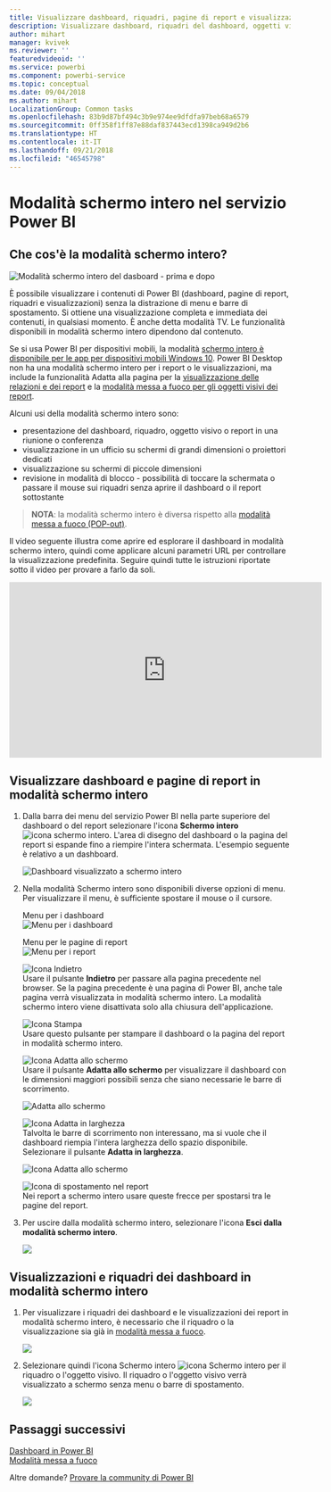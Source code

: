 ```yaml
---
title: Visualizzare dashboard, riquadri, pagine di report e visualizzazioni in modalità schermo intero
description: Visualizzare dashboard, riquadri del dashboard, oggetti visivi dei report e pagine di report in modalità schermo intero, definita anche *modalità TV*.
author: mihart
manager: kvivek
ms.reviewer: ''
featuredvideoid: ''
ms.service: powerbi
ms.component: powerbi-service
ms.topic: conceptual
ms.date: 09/04/2018
ms.author: mihart
LocalizationGroup: Common tasks
ms.openlocfilehash: 83b9d87bf494c3b9e974ee9dfdfa97beb68a6579
ms.sourcegitcommit: 0ff358f1ff87e88daf837443ecd1398ca949d2b6
ms.translationtype: HT
ms.contentlocale: it-IT
ms.lasthandoff: 09/21/2018
ms.locfileid: "46545798"
---
```

# <a name="full-screen-mode-in-power-bi-service"></a>Modalità schermo intero nel servizio Power BI
## <a name="what-is-full-screen-mode"></a>Che cos'è la modalità schermo intero?
![Modalità schermo intero del dasboard - prima e dopo](media/service-fullscreen-mode/power-bi-full-screen-comparison.png)

È possibile visualizzare i contenuti di Power BI (dashboard, pagine di report, riquadri e visualizzazioni) senza la distrazione di menu e barre di spostamento.  Si ottiene una visualizzazione completa e immediata dei contenuti, in qualsiasi momento. È anche detta modalità TV. Le funzionalità disponibili in modalità schermo intero dipendono dal contenuto. 

Se si usa Power BI per dispositivi mobili, la modalità [schermo intero è disponibile per le app per dispositivi mobili Windows 10](consumer/mobile/mobile-windows-10-app-presentation-mode.md). Power BI Desktop non ha una modalità schermo intero per i report o le visualizzazioni, ma include la funzionalità Adatta alla pagina per la [visualizzazione delle relazioni e dei report](desktop-report-view.md) e la [modalità messa a fuoco per gli oggetti visivi dei report](consumer/end-user-focus.md).

 

Alcuni usi della modalità schermo intero sono:

* presentazione del dashboard, riquadro, oggetto visivo o report in una riunione o conferenza
* visualizzazione in un ufficio su schermi di grandi dimensioni o proiettori dedicati
* visualizzazione su schermi di piccole dimensioni
* revisione in modalità di blocco - possibilità di toccare la schermata o passare il mouse sui riquadri senza aprire il dashboard o il report sottostante

> **NOTA**: la modalità schermo intero è diversa rispetto alla [modalità messa a fuoco (POP-out)](consumer/end-user-focus.md).
> 
> 

Il video seguente illustra come aprire ed esplorare il dashboard in modalità schermo intero, quindi come applicare alcuni parametri URL per controllare la visualizzazione predefinita. Seguire quindi tutte le istruzioni riportate sotto il video per provare a farlo da soli.

<iframe width="560" height="315" src="https://www.youtube.com/embed/c31gZkyvC54" frameborder="0" allowfullscreen></iframe>

## <a name="dashboards-and-report-pages-in-full-screen-mode"></a>Visualizzare dashboard e pagine di report in modalità schermo intero
1. Dalla barra dei menu del servizio Power BI nella parte superiore del dashboard o del report selezionare l'icona **Schermo intero** ![icona schermo intero](media/service-fullscreen-mode/power-bi-full-screen-icon.png). L'area di disegno del dashboard o la pagina del report si espande fino a riempire l'intera schermata. L'esempio seguente è relativo a un dashboard.
   
      ![Dashboard visualizzato a schermo intero](media/service-fullscreen-mode/power-bi-dash-full-screen.png)
2. Nella modalità Schermo intero sono disponibili diverse opzioni di menu.  Per visualizzare il menu, è sufficiente spostare il mouse o il cursore. 
   
     Menu per i dashboard    
     ![Menu per i dashboard](media/service-fullscreen-mode/power-bi-full-screen-menu-dashboard.png)    
   
     Menu per le pagine di report    
    ![Menu per i report](media/service-fullscreen-mode/power-bi-report-menu.png)    
   
    ![Icona Indietro](media/service-fullscreen-mode/power-bi-back-icon.png)    
    Usare il pulsante **Indietro** per passare alla pagina precedente nel browser. Se la pagina precedente è una pagina di Power BI, anche tale pagina verrà visualizzata in modalità schermo intero.  La modalità schermo intero viene disattivata solo alla chiusura dell'applicazione.
   
    ![Icona Stampa](media/service-fullscreen-mode/power-bi-print-icon.png)    
    Usare questo pulsante per stampare il dashboard o la pagina del report in modalità schermo intero. 
   
    ![Icona Adatta allo schermo](media/service-fullscreen-mode/power-bi-fit-to-width.png)    
    Usare il pulsante **Adatta allo schermo** per visualizzare il dashboard con le dimensioni maggiori possibili senza che siano necessarie le barre di scorrimento.     
   
    ![Adatta allo schermo](media/service-fullscreen-mode/power-bi-fit-screen.png)
   
    ![Icona Adatta in larghezza](media/service-fullscreen-mode/power-bi-fit-width.png)       
    Talvolta le barre di scorrimento non interessano, ma si vuole che il dashboard riempia l'intera larghezza dello spazio disponibile. Selezionare il pulsante **Adatta in larghezza**.    
   
    ![Icona Adatta allo schermo](media/service-fullscreen-mode/power-bi-fit-to-width-new.png)
   
    ![Icona di spostamento nel report](media/service-fullscreen-mode/power-bi-report-nav2.png)       
    Nei report a schermo intero usare queste frecce per spostarsi tra le pagine del report.    
3. Per uscire dalla modalità schermo intero, selezionare l'icona **Esci dalla modalità schermo intero**.
   
      ![](media/service-fullscreen-mode/exit-fullscreen-new.png)

## <a name="visualizations-and-dashboard-tiles-in-full-screen-mode"></a>Visualizzazioni e riquadri dei dashboard in modalità schermo intero
1. Per visualizzare i riquadri dei dashboard e le visualizzazioni dei report in modalità schermo intero, è necessario che il riquadro o la visualizzazione sia già in [modalità messa a fuoco](consumer/end-user-focus.md). 
   
    ![](media/service-fullscreen-mode/power-bi-focus3.png)
2. Selezionare quindi l'icona Schermo intero ![icona Schermo intero](media/service-fullscreen-mode/power-bi-full-screen-icon.png)  per il riquadro o l'oggetto visivo. Il riquadro o l'oggetto visivo verrà visualizzato a schermo senza menu o barre di spostamento.
   
    ![](media/service-fullscreen-mode/power-bi-fullscreen.png)

## <a name="next-steps"></a>Passaggi successivi
[Dashboard in Power BI](consumer/end-user-dashboards.md)  
[Modalità messa a fuoco](consumer/end-user-focus.md)    

Altre domande? [Provare la community di Power BI](http://community.powerbi.com/)


